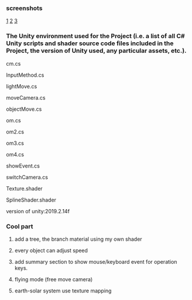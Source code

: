 ### screenshots
[1](../pic/1.jpg)
[2](../pic/2.png)
[3](../pic/3.png)

### The Unity environment used for the Project (i.e. a list of all C# Unity scripts and shader source code files included in the Project, the version of Unity used, any particular assets, etc.).

cm.cs

InputMethod.cs

lightMove.cs

moveCamera.cs

objectMove.cs

om.cs

om2.cs

om3.cs

om4.cs

showEvent.cs

switchCamera.cs

Texture.shader

SplineShader.shader

version of unity:2019.2.14f


### Cool part

1. add a tree, the branch material using my own shader

2. every object can adjust speed

3. add summary section to show mouse/keyboard event for operation keys.

4. flying mode (free move camera)

5. earth-solar system use texture mapping